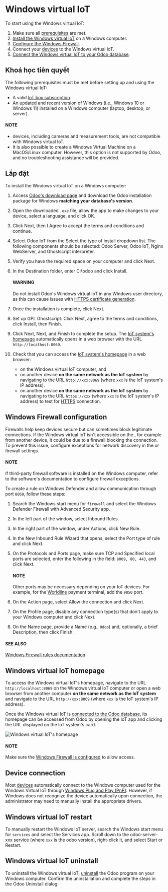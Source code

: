 # Windows virtual IoT

To start using the Windows virtual IoT:

1. Make sure all [prerequisites](#iot-windows-iot-prerequisites) are met.
2. [Install the Windows virtual IoT](#iot-windows-iot-installation) on a Windows computer.
3. [Configure the Windows Firewall](#iot-windows-iot-firewall).
4. Connect your [devices](devices.md) to the Windows virtual IoT.
5. [Connect the Windows virtual IoT to your Odoo database](connect.md).

<a id="iot-windows-iot-prerequisites"></a>

## Khoá học tiên quyết

The following prerequisites must be met before setting up and using the Windows virtual IoT:

- A valid [IoT box subscription](../iot.md#iot-iot-iot-subscription).
- An updated and recent version of Windows (i.e., Windows 10 or Windows 11) installed on a Windows
  computer (laptop, desktop, or server).

#### NOTE
-  devices, including cameras and measurement tools,
  are not compatible with Windows virtual IoT.
- It is also possible to create a Windows Virtual Machine on a MacOS/Linux computer. However,
  this option is not supported by Odoo, and no troubleshooting assistance will be provided.

<a id="iot-windows-iot-installation"></a>

## Lắp đặt

To install the Windows virtual IoT on a Windows computer:

1. Access [Odoo's download page](https://odoo.com/download) and download the Odoo installation
   package for Windows **matching your database's version**.
2. Open the downloaded `.exe` file, allow the app to make changes to your device, select
   a language, and click OK.
3. Click Next, then I Agree to accept the terms and conditions and continue.
4. Select Odoo IoT from the Select the type of install dropdown list. The
   following components should be selected: Odoo Server, Odoo IoT, Nginx WebServer, and Ghostscript
   interpreter.
5. Verify you have the required space on your computer and click Next.
6. In the Destination folder, enter C:\\odoo and click Install.

   #### WARNING
   Do not install Odoo's Windows virtual IoT in any Windows user directory, as this can cause
   issues with [HTTPS certificate generation](iot_advanced/https_certificate_iot.md#iot-https-certificate-iot-generation).
7. Once the installation is complete, click Next.
8. Set up GPL Ghostscript: Click Next, agree to the terms and conditions, click
   Install, then Finish.
9. Click Next, Next, and Finish to complete the setup. The
   [IoT system's homepage](#iot-windows-iot-homepage) automatically opens in a web browser with
   the URL `http://localhost:8069`.
10. Check that you can access the [IoT system's homepage](#iot-windows-iot-homepage) in a web
    browser:
    - on the Windows virtual IoT computer, and
    - on another device **on the same network as the IoT system** by navigating to the URL
      `http://xxx:8069` (where `xxx` is the IoT system's IP address).
    - on another device **on the same network as the IoT system** by navigating to the URL
      `https://xxx` (where `xxx` is the IoT system's IP address) to test for [HTTPS](iot_advanced/https_certificate_iot.md) connection.

<a id="iot-windows-iot-firewall"></a>

## Windows Firewall configuration

Firewalls help keep devices secure but can sometimes block legitimate connections. If the Windows
virtual IoT isn't accessible on the , for example from another
device, it could be due to a firewall blocking the connection. To prevent this issue, configure
exceptions for network discovery in the  or firewall settings.

#### NOTE
If third-party firewall software is installed on the Windows computer, refer to the software's
documentation to configure firewall exceptions.

To create a rule on Windows Defender and allow communication through port `8069`, follow these
steps:

1. Search the Windows start menu for `firewall` and select the Windows Defender Firewall
   with Advanced Security app.
2. In the left part of the window, select Inbound Rules.
3. In the right part of the window, under Actions, click New Rule.
4. In the New Inbound Rule Wizard that opens, select the Port type of rule
   and click Next.
5. On the Protocols and Ports page, make sure TCP and Specified
   local ports are selected, enter the following in the field: `8069, 80, 443`, and click
   Next.

   #### NOTE
   Other ports may be necessary depending on your IoT devices. For example, for the
   [Worldline](../../sales/point_of_sale/payment_methods/terminals/worldline.md) payment terminal,
   add the `9050` port.
6. On the Action page, select Allow the connection and click
   Next.
7. On the Profile page, disable any connection type(s) that don't apply to your
   Windows computer and click Next.
8. On the Name page, provide a Name (e.g., `Odoo`) and, optionally, a brief
   Description, then click Finish.

#### SEE ALSO
[Windows Firewall rules documentation](https://learn.microsoft.com/en-us/windows/security/operating-system-security/network-security/windows-firewall/rules)

<a id="iot-windows-iot-homepage"></a>

## Windows virtual IoT homepage

To access the Windows virtual IoT's homepage, navigate to the URL `http://localhost:8069` on the
Windows virtual IoT computer or open a web browser from another computer **on the same network as
the IoT system** and navigate to the URL `http://xxx:8069` (where `xxx` is the IoT system's IP
address).

Once the Windows virtual IoT is [connected to the Odoo database](connect.md), its homepage can
be accessed from Odoo by opening the IoT app and clicking the URL displayed on the IoT system's
card.

![Windows virtual IoT's homepage](applications/general/iot/windows_iot/iot-windows-homepage.png)

#### NOTE
Make sure the [Windows Firewall is configured](#iot-windows-iot-firewall) to allow access.

## Device connection

Most [devices](devices.md) automatically connect to the Windows computer used for the Windows
Virtual IoT through [Windows Plug and Play (PnP)](https://learn.microsoft.com/en-us/windows-hardware/drivers/kernel/introduction-to-plug-and-play).
However, if Windows does not recognize the device automatically upon connection, the administrator
may need to manually install the appropriate drivers.

<a id="iot-windows-iot-restart"></a>

## Windows virtual IoT restart

To manually restart the Windows IoT server, search the Windows start menu for `services` and
select the Services app. Scroll down to the odoo-server-xxx service (where
`xxx` is the odoo version), right-click it, and select Start or Restart.

<a id="iot-windows-iot-uninstall"></a>

## Windows virtual IoT uninstall

To uninstall the Windows virtual IoT, [uninstall](https://support.microsoft.com/en-us/windows/uninstall-or-remove-apps-and-programs-in-windows-4b55f974-2cc6-2d2b-d092-5905080eaf98#ID0EBD=Windows_11)
the Odoo program on your Windows computer. Confirm the uninstallation and complete the steps in the
Odoo Uninstall dialog.
